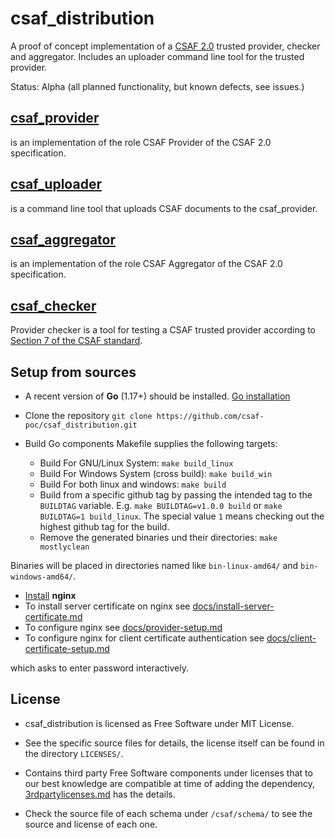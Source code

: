 # csaf_distribution

A proof of concept implementation of a [CSAF 2.0](https://docs.oasis-open.org/csaf/csaf/v2.0/csd02/csaf-v2.0-csd02.html) trusted provider, checker and aggregator. Includes an uploader command line tool for the trusted provider.

Status: Alpha (all planned functionality, but known defects, see issues.)

## [csaf_provider](docs/csaf_provider.md)
is an implementation of the role CSAF Provider of the CSAF 2.0 specification.

## [csaf_uploader](docs/csaf_uploader.md)
 is a command line tool that uploads CSAF documents to the csaf_provider.


## [csaf_aggregator](docs/csaf_aggregator.md)
 is an implementation of the role CSAF Aggregator of the CSAF 2.0 specification.

## [csaf_checker](docs/csaf_checker.md)
Provider checker is a tool for testing a CSAF trusted provider according to [Section 7 of the CSAF standard](https://docs.oasis-open.org/csaf/csaf/v2.0/csaf-v2.0.html#7-distributing-csaf-documents).


## Setup from sources

- A recent version of **Go** (1.17+) should be installed. [Go installation](https://go.dev/doc/install)

- Clone the repository `git clone https://github.com/csaf-poc/csaf_distribution.git `

- Build Go components Makefile supplies the following targets:
	- Build For GNU/Linux System: `make build_linux`
	- Build For Windows System (cross build): `make build_win`
    - Build For both linux and windows: `make build`
	- Build from a specific github tag by passing the intended tag to the `BUILDTAG` variable.
	   E.g. `make BUILDTAG=v1.0.0 build` or `make BUILDTAG=1 build_linux`.
     The special value `1` means checking out the highest github tag for the build.
    - Remove the generated binaries und their directories: `make mostlyclean`

Binaries will be placed in directories named like `bin-linux-amd64/` and `bin-windows-amd64/`.

- [Install](https://nginx.org/en/docs/install.html)  **nginx**
- To install server certificate on nginx see [docs/install-server-certificate.md](docs/install-server-certificate.md)
- To configure nginx see [docs/provider-setup.md](docs/provider-setup.md)
- To configure nginx for client certificate authentication see [docs/client-certificate-setup.md](docs/client-certificate-setup.md)


which asks to enter password interactively.


## License

- csaf_distribution is licensed as Free Software under MIT License.

- See the specific source files
  for details, the license itself can be found in the directory `LICENSES/`.

- Contains third party Free Software components under licenses that to our best knowledge are compatible at time of adding the dependency, [3rdpartylicenses.md](3rdpartylicenses.md) has the details.

- Check the source file of each schema under `/csaf/schema/` to see the source and license of each one.
